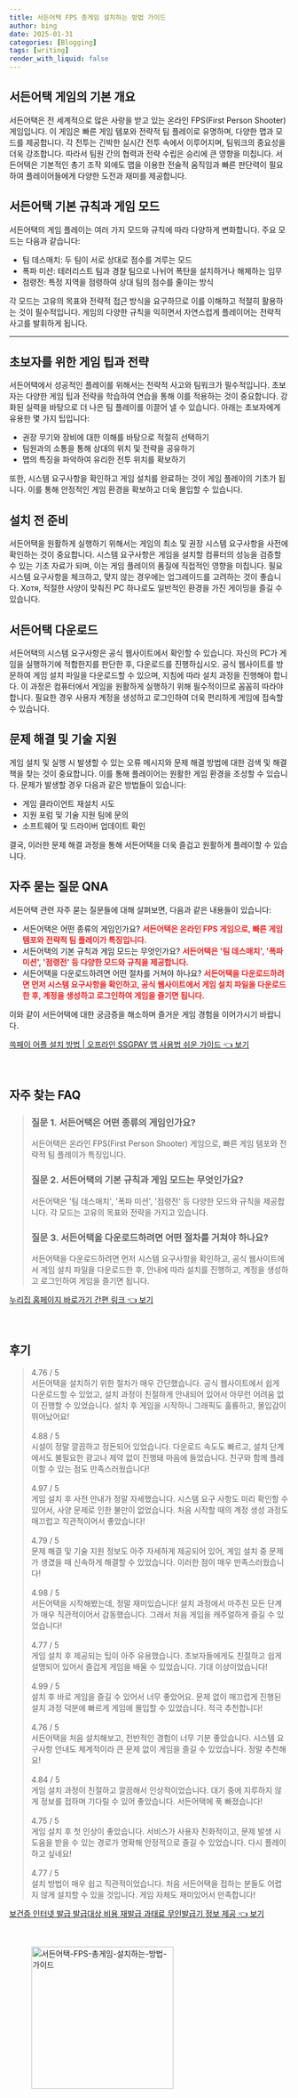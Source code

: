 ```yaml
---
title: 서든어택 FPS 총게임 설치하는 방법 가이드
author: bing
date: 2025-01-31
categories: [Blogging]
tags: [writing]
render_with_liquid: false
---
```



<h2 id='서든어택_게임_개요'>서든어택 게임의 기본 개요</h2>

<p>서든어택은 전 세계적으로 많은 사랑을 받고 있는 온라인 FPS(First Person Shooter) 게임입니다. 이 게임은 빠른 게임 템포와 전략적 팀 플레이로 유명하며, 다양한 맵과 모드를 제공합니다. 각 전투는 긴박한 실시간 전투 속에서 이루어지며, 팀워크의 중요성을 더욱 강조합니다. 따라서 팀원 간의 협력과 전략 수립은 승리에 큰 영향을 미칩니다. 서든어택은 기본적인 총기 조작 외에도 맵을 이용한 전술적 움직임과 빠른 판단력이 필요하여 플레이어들에게 다양한 도전과 재미를 제공합니다.</p>

<h2 id='게임_모드와_규칙'>서든어택 기본 규칙과 게임 모드</h2>

<p>서든어택의 게임 플레이는 여러 가지 모드와 규칙에 따라 다양하게 변화합니다. 주요 모드는 다음과 같습니다:</p>

<ul>
    <li>팀 데스매치: 두 팀이 서로 상대로 점수를 겨루는 모드</li>
    <li>폭파 미션: 테러리스트 팀과 경찰 팀으로 나뉘어 폭탄을 설치하거나 해체하는 임무</li>
    <li>점령전: 특정 지역을 점령하여 상대 팀의 점수를 줄이는 방식</li>
</ul>

<p>각 모드는 고유의 목표와 전략적 접근 방식을 요구하므로 이를 이해하고 적절히 활용하는 것이 필수적입니다. 게임의 다양한 규칙을 익히면서 자연스럽게 플레이어는 전략적 사고를 발휘하게 됩니다.</p>

<hr />

<h2 id='초보자_게임_팁'>초보자를 위한 게임 팁과 전략</h2>

<p>서든어택에서 성공적인 플레이를 위해서는 전략적 사고와 팀워크가 필수적입니다. 초보자는 다양한 게임 팁과 전략을 학습하여 연습을 통해 이를 적용하는 것이 중요합니다. 강화된 실력을 바탕으로 더 나은 팀 플레이를 이끌어 낼 수 있습니다. 아래는 초보자에게 유용한 몇 가지 팁입니다:</p>

<ul>
    <li>권장 무기와 장비에 대한 이해를 바탕으로 적절히 선택하기</li>
    <li>팀원과의 소통을 통해 상대의 위치 및 전략을 공유하기</li>
    <li>맵의 특징을 파악하여 유리한 전투 위치를 확보하기</li>
</ul>

<p>또한, 시스템 요구사항을 확인하고 게임 설치를 완료하는 것이 게임 플레이의 기초가 됩니다. 이를 통해 안정적인 게임 환경을 확보하고 더욱 몰입할 수 있습니다.</p>

<h2 id='설치_준비'>설치 전 준비</h2>

<p>서든어택을 원활하게 실행하기 위해서는 게임의 최소 및 권장 시스템 요구사항을 사전에 확인하는 것이 중요합니다. 시스템 요구사항은 게임을 설치할 컴퓨터의 성능을 검증할 수 있는 기초 자료가 되며, 이는 게임 플레이의 품질에 직접적인 영향을 미칩니다. 필요 시스템 요구사항을 체크하고, 맞지 않는 경우에는 업그레이드를 고려하는 것이 좋습니다. Хотя, 적절한 사양이 맞춰진 PC 하나로도 일반적인 환경을 가진 게이밍을 즐길 수 있습니다.</p>

<h2 id='게임_다운로드'>서든어택 다운로드</h2>

<p>서든어택의 시스템 요구사항은 공식 웹사이트에서 확인할 수 있습니다. 자신의 PC가 게임을 실행하기에 적합한지를 판단한 후, 다운로드를 진행하십시오. 공식 웹사이트를 방문하여 게임 설치 파일을 다운로드할 수 있으며, 지침에 따라 설치 과정을 진행해야 합니다. 이 과정은 컴퓨터에서 게임을 원활하게 실행하기 위해 필수적이므로 꼼꼼히 따라야 합니다. 필요한 경우 사용자 계정을 생성하고 로그인하여 더욱 편리하게 게임에 접속할 수 있습니다.</p>

<h2 id='문제_해결_및_기술_지원'>문제 해결 및 기술 지원</h2>

<p>게임 설치 및 실행 시 발생할 수 있는 오류 메시지와 문제 해결 방법에 대한 검색 및 해결책을 찾는 것이 중요합니다. 이를 통해 플레이어는 원활한 게임 환경을 조성할 수 있습니다. 문제가 발생할 경우 다음과 같은 방법들이 있습니다:</p>

<ul>
    <li>게임 클라이언트 재설치 시도</li>
    <li>지원 포럼 및 기술 지원 팀에 문의</li>
    <li>소프트웨어 및 드라이버 업데이트 확인</li>
</ul>

<p>결국, 이러한 문제 해결 과정을 통해 서든어택을 더욱 즐겁고 원활하게 플레이할 수 있습니다.</p>

<h2 id='자주_묻는_질문'>자주 묻는 질문 QNA</h2>

<p>서든어택 관련 자주 묻는 질문들에 대해 살펴보면, 다음과 같은 내용들이 있습니다:</p>

<ul>
    <li>서든어택은 어떤 종류의 게임인가요? 
        <span style="color: #ee2323;"><b>서든어택은 온라인 FPS 게임으로, 빠른 게임 템포와 전략적 팀 플레이가 특징입니다.</b></span>
    </li>
    <li>서든어택의 기본 규칙과 게임 모드는 무엇인가요? 
        <span style="color: #ee2323;"><b>서든어택은 '팀 데스매치', '폭파 미션', '점령전' 등 다양한 모드와 규칙을 제공합니다.</b></span>
    </li>
    <li>서든어택을 다운로드하려면 어떤 절차를 거쳐야 하나요? 
        <span style="color: #ee2323;"><b>서든어택을 다운로드하려면 먼저 시스템 요구사항을 확인하고, 공식 웹사이트에서 게임 설치 파일을 다운로드한 후, 계정을 생성하고 로그인하여 게임을 즐기면 됩니다.</b></span>
    </li>
</ul>

<p>이와 같이 서든어택에 대한 궁금증을 해소하며 즐거운 게임 경험을 이어가시기 바랍니다.</p>


<p><a class="click-button" title="쓱페이 어플 설치 방법 | 오프라인 SSGPAY 앱 사용법 쉬운 가이드" href="https://purplelist.github.io/posts/%EC%93%B1%ED%8E%98%EC%9D%B4-%EC%96%B4%ED%94%8C-%EC%84%A4%EC%B9%98-%EB%B0%A9%EB%B2%95-%EC%98%A4%ED%94%84%EB%9D%BC%EC%9D%B8-SSGPAY-%EC%95%B1-%EC%82%AC%EC%9A%A9%EB%B2%95-%EC%89%AC%EC%9A%B4-%EA%B0%80%EC%9D%B4%EB%93%9C/" rel="dofollow">쓱페이 어플 설치 방법 | 오프라인 SSGPAY 앱 사용법 쉬운 가이드 👈 보기</a></p><br>
<h2 id='자주_찾는_FAQ'>자주 찾는 FAQ</h2>
<div itemscope="" itemtype="https://schema.org/FAQPage"> 
<blockquote> 
<div itemscope="" itemprop="mainEntity" itemtype="https://schema.org/Question"> 
<h3 itemprop="name">질문 1. 서든어택은 어떤 종류의 게임인가요?</h3> 
<div itemscope="" itemprop="acceptedAnswer" itemtype="https://schema.org/Answer"> 
<span itemprop="text"> 
<p>서든어택은 온라인 FPS(First Person Shooter) 게임으로, 빠른 게임 템포와 전략적 팀 플레이가 특징입니다.</p> 
</span> 
</div> 
</div> 
<div itemscope="" itemprop="mainEntity" itemtype="https://schema.org/Question"> 
<h3 itemprop="name">질문 2. 서든어택의 기본 규칙과 게임 모드는 무엇인가요?</h3> 
<div itemscope="" itemprop="acceptedAnswer" itemtype="https://schema.org/Answer"> 
<span itemprop="text"> 
<p>서든어택은 '팀 데스매치', '폭파 미션', '점령전' 등 다양한 모드와 규칙을 제공합니다. 각 모드는 고유의 목표와 전략을 가지고 있습니다.</p> 
</span> 
</div> 
</div> 
<div itemscope="" itemprop="mainEntity" itemtype="https://schema.org/Question"> 
<h3 itemprop="name">질문 3. 서든어택을 다운로드하려면 어떤 절차를 거쳐야 하나요?</h3> 
<div itemscope="" itemprop="acceptedAnswer" itemtype="https://schema.org/Answer"> 
<span itemprop="text"> 
<p>서든어택을 다운로드하려면 먼저 시스템 요구사항을 확인하고, 공식 웹사이트에서 게임 설치 파일을 다운로드한 후, 안내에 따라 설치를 진행하고, 계정을 생성하고 로그인하여 게임을 즐기면 됩니다.</p> 
</span> 
</div> 
</div> 
</blockquote> 
</div>
<p><a class="click-button" title="누리집 홈페이지 바로가기 간편 링크" href="https://purplelist.github.io/posts/%EB%88%84%EB%A6%AC%EC%A7%91-%ED%99%88%ED%8E%98%EC%9D%B4%EC%A7%80-%EB%B0%94%EB%A1%9C%EA%B0%80%EA%B8%B0-%EA%B0%84%ED%8E%B8-%EB%A7%81%ED%81%AC/" rel="dofollow">누리집 홈페이지 바로가기 간편 링크 👈 보기</a></p><br>
<h2 id='후기'>후기</h2>
<div itemscope itemtype="https://schema.org/Product">
  <blockquote>
  <div itemprop="review" itemscope itemtype="https://schema.org/Review">
      <div itemprop="reviewRating" itemscope itemtype="https://schema.org/Rating"> <span itemprop="ratingValue">4.76</span> / <span itemprop="bestRating">5</span> </div>
      <span itemprop="reviewBody">서든어택을 설치하기 위한 절차가 매우 간단했습니다. 공식 웹사이트에서 쉽게 다운로드할 수 있었고, 설치 과정이 친절하게 안내되어 있어서 아무런 어려움 없이 진행할 수 있었습니다. 설치 후 게임을 시작하니 그래픽도 훌륭하고, 몰입감이 뛰어났어요!</span>
  </div>
  <br>
  <div itemprop="review" itemscope itemtype="https://schema.org/Review">
      <div itemprop="reviewRating" itemscope itemtype="https://schema.org/Rating"> <span itemprop="ratingValue">4.88</span> / <span itemprop="bestRating">5</span> </div>
      <span itemprop="reviewBody">시설이 정말 깔끔하고 정돈되어 있었습니다. 다운로드 속도도 빠르고, 설치 단계에서도 불필요한 광고나 제약 없이 진행돼 마음에 들었습니다. 친구와 함께 플레이할 수 있는 점도 만족스러웠습니다!</span>
  </div>
  <br>
  <div itemprop="review" itemscope itemtype="https://schema.org/Review">
      <div itemprop="reviewRating" itemscope itemtype="https://schema.org/Rating"> <span itemprop="ratingValue">4.97</span> / <span itemprop="bestRating">5</span> </div>
      <span itemprop="reviewBody">게임 설치 후 사전 안내가 정말 자세했습니다. 시스템 요구 사항도 미리 확인할 수 있어서, 사양 문제로 인한 불만이 없었습니다. 처음 시작할 때의 계정 생성 과정도 매끄럽고 직관적이어서 좋았습니다!</span>
  </div>
  <br>
  <div itemprop="review" itemscope itemtype="https://schema.org/Review">
      <div itemprop="reviewRating" itemscope itemtype="https://schema.org/Rating"> <span itemprop="ratingValue">4.79</span> / <span itemprop="bestRating">5</span> </div>
      <span itemprop="reviewBody">문제 해결 및 기술 지원 정보도 아주 자세하게 제공되어 있어, 게임 설치 중 문제가 생겼을 때 신속하게 해결할 수 있었습니다. 이러한 점이 매우 만족스러웠습니다!</span>
  </div>
  <br>
  <div itemprop="review" itemscope itemtype="https://schema.org/Review">
      <div itemprop="reviewRating" itemscope itemtype="https://schema.org/Rating"> <span itemprop="ratingValue">4.98</span> / <span itemprop="bestRating">5</span> </div>
      <span itemprop="reviewBody">서든어택을 시작해봤는데, 정말 재미있습니다! 설치 과정에서 마주친 모든 단계가 매우 직관적이어서 감동했습니다. 그래서 처음 게임을 캐주얼하게 즐길 수 있었습니다!</span>
  </div>
  <br>
  <div itemprop="review" itemscope itemtype="https://schema.org/Review">
      <div itemprop="reviewRating" itemscope itemtype="https://schema.org/Rating"> <span itemprop="ratingValue">4.77</span> / <span itemprop="bestRating">5</span> </div>
      <span itemprop="reviewBody">게임 설치 후 제공되는 팁이 아주 유용했습니다. 초보자들에게도 친절하고 쉽게 설명되어 있어서 즐겁게 게임을 배울 수 있었습니다. 기대 이상이었습니다!</span>
  </div>
  <br>
  <div itemprop="review" itemscope itemtype="https://schema.org/Review">
      <div itemprop="reviewRating" itemscope itemtype="https://schema.org/Rating"> <span itemprop="ratingValue">4.99</span> / <span itemprop="bestRating">5</span> </div>
      <span itemprop="reviewBody">설치 후 바로 게임을 즐길 수 있어서 너무 좋았어요. 문제 없이 매끄럽게 진행된 설치 과정 덕분에 빠르게 게임에 몰입할 수 있었습니다. 적극 추천합니다!</span>
  </div>
  <br>
  <div itemprop="review" itemscope itemtype="https://schema.org/Review">
      <div itemprop="reviewRating" itemscope itemtype="https://schema.org/Rating"> <span itemprop="ratingValue">4.76</span> / <span itemprop="bestRating">5</span> </div>
      <span itemprop="reviewBody">서든어택을 처음 설치해보고, 전반적인 경험이 너무 기분 좋았습니다. 시스템 요구사항 안내도 체계적이라 큰 문제 없이 게임을 즐길 수 있었습니다. 정말 추천해요!</span>
  </div>
  <br>
  <div itemprop="review" itemscope itemtype="https://schema.org/Review">
      <div itemprop="reviewRating" itemscope itemtype="https://schema.org/Rating"> <span itemprop="ratingValue">4.84</span> / <span itemprop="bestRating">5</span> </div>
      <span itemprop="reviewBody">게임 설치 과정이 친절하고 깔끔해서 인상적이었습니다. 대기 중에 지루하지 않게 정보를 접하며 기다릴 수 있어 좋았습니다. 서든어택에 푹 빠졌습니다!</span>
  </div>
  <br>
  <div itemprop="review" itemscope itemtype="https://schema.org/Review">
      <div itemprop="reviewRating" itemscope itemtype="https://schema.org/Rating"> <span itemprop="ratingValue">4.75</span> / <span itemprop="bestRating">5</span> </div>
      <span itemprop="reviewBody">게임 설치 후 첫 인상이 좋았습니다. 서비스가 사용자 친화적이고, 문제 발생 시 도움을 받을 수 있는 경로가 명확해 안정적으로 즐길 수 있었습니다. 다시 플레이하고 싶네요!</span>
  </div>
  <br>
  <div itemprop="review" itemscope itemtype="https://schema.org/Review">
      <div itemprop="reviewRating" itemscope itemtype="https://schema.org/Rating"> <span itemprop="ratingValue">4.77</span> / <span itemprop="bestRating">5</span> </div>
      <span itemprop="reviewBody">설치 방법이 매우 쉽고 직관적이었습니다. 처음 서든어택을 접하는 분들도 어렵지 않게 설치할 수 있을 것입니다. 게임 자체도 재미있어서 만족합니다!</span>
  </div>
  </blockquote>
</div>
<p><a class="click-button" title="보건증 인터넷 발급 발급대상 비용 재발급 과태료 무인발급기 정보 제공" href="https://purplelist.github.io/posts/%EB%B3%B4%EA%B1%B4%EC%A6%9D-%EC%9D%B8%ED%84%B0%EB%84%B7-%EB%B0%9C%EA%B8%89-%EB%B0%9C%EA%B8%89%EB%8C%80%EC%83%81-%EB%B9%84%EC%9A%A9-%EC%9E%AC%EB%B0%9C%EA%B8%89-%EA%B3%BC%ED%83%9C%EB%A3%8C-%EB%AC%B4%EC%9D%B8%EB%B0%9C%EA%B8%89%EA%B8%B0-%EC%A0%95%EB%B3%B4-%EC%A0%9C%EA%B3%B5/" rel="dofollow">보건증 인터넷 발급 발급대상 비용 재발급 과태료 무인발급기 정보 제공 👈 보기</a></p><br>
<figure class="image"><img src="https://purplelist.github.io/assets/img/thumbnail/서든어택-FPS-총게임-설치하는-방법-가이드.webp" alt="서든어택-FPS-총게임-설치하는-방법-가이드" width="256" height="256"></figure>
